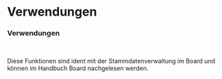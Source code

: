 # Verwendungen

### Verwendungen

&nbsp;

Diese Funktionen sind ident mit der Stammdatenverwaltung im Board und können im Handbuch Board nachgelesen werden.
